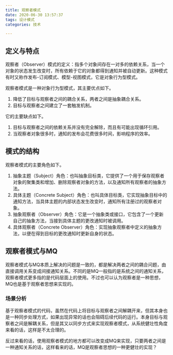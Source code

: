 ```yaml
---
title: 观察者模式  
date: 2020-06-30 13:57:37  
tags: 设计模式  
categories: 技术

---
```

## 定义与特点
观察者（Observer）模式的定义：指多个对象间存在一对多的依赖关系，当一个对象的状态发生改变时，所有依赖于它的对象都得到通知并被自动更新。这种模式有时又称作发布-订阅模式、模型-视图模式，它是对象行为型模式。

观察者模式是一种对象行为型模式，其主要优点如下。

1. 降低了目标与观察者之间的耦合关系，两者之间是抽象耦合关系。
2. 目标与观察者之间建立了一套触发机制。

它的主要缺点如下。

1. 目标与观察者之间的依赖关系并没有完全解除，而且有可能出现循环引用。
2. 当观察者对象很多时，通知的发布会花费很多时间，影响程序的效率。

## 模式的结构
观察者模式的主要角色如下。

1. 抽象主题（Subject）角色：也叫抽象目标类，它提供了一个用于保存观察者对象的聚集类和增加、删除观察者对象的方法，以及通知所有观察者的抽象方法。
2. 具体主题（Concrete    Subject）角色：也叫具体目标类，它实现抽象目标中的通知方法，当具体主题的内部状态发生改变时，通知所有注册过的观察者对象。
3. 抽象观察者（Observer）角色：它是一个抽象类或接口，它包含了一个更新自己的抽象方法，当接到具体主题的更改通知时被调用。
4. 具体观察者（Concrete Observer）角色：实现抽象观察者中定义的抽象方法，以便在得到目标的更改通知时更新自身的状态。

## 观察者模式与MQ
观察者模式与MQ本质上解决的问题是一致的，都是解决两者之间的耦合问题，由直接调用关系变成间接通知关系。不同的是MQ一般指的是系统之间的通知关系，观察者模式更多指的是代码层面上的使用。不过也可以认为观察者是一种思想，MQ也是基于观察者思想来实现的。

### 场景分析
基于观察者模式的代码，虽然在代码上将目标与观察者之间解耦开来，但其本身也是一种同步处理方式，如果出现异常的话也会阻碍后续代码的运行。本身目标与观察者之间是解耦关系，但是其又以同步方式来实现观察者模式，从系统健壮性角度来看的话，这样是不太合理的。

反过来看的话，使用观察者模式的地方都可以改变成MQ来实现，只要两者之间是一种通知关系的话，这样看来的话，MQ是观察者思想的一种更健壮的实现？